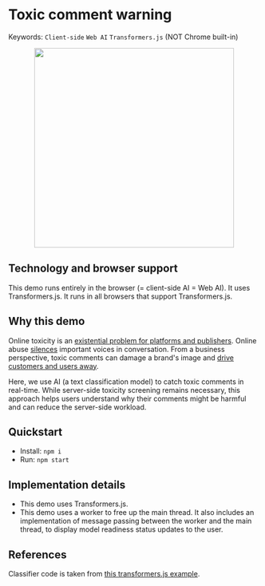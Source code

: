 # Toxic comment warning

Keywords: `Client-side` `Web AI` `Transformers.js` (NOT Chrome built-in)

<p align="center">
  <img src="https://github.com/user-attachments/assets/a9adc1d3-bce6-4721-850b-75c0312c35f0" width="400"/>
</p>

## Technology and browser support

This demo runs entirely in the browser (= client-side AI = Web AI). It uses Transformers.js. It runs in all browsers that support Transformers.js.

## Why this demo

Online toxicity is an [existential problem for platforms and publishers](https://perspectiveapi.com/). Online abuse [silences](https://www.researchgate.net/figure/After-receiving-a-toxic-comment-users-become-less-active-On-average-users-are-more_fig1_376246924) important voices in conversation. From a business perspective, toxic comments can damage a brand's image and [drive customers and users away](https://www.nature.com/articles/s41598-024-57783-8).

Here, we use AI (a text classification model) to catch toxic comments in real-time. While server-side toxicity screening remains necessary, this approach helps users understand why their comments might be harmful and can reduce the server-side workload.

## Quickstart

- Install: `npm i`
- Run: `npm start`

## Implementation details

- This demo uses Transformers.js.
- This demo uses a worker to free up the main thread. It also includes an implementation of message passing between the worker and the main thread, to display model readiness status updates to the user.

## References

Classifier code is taken from [this transformers.js example](https://github.com/Programming-from-A-to-Z/transformers-js-examples/blob/main/model-demos/sketch.js).

